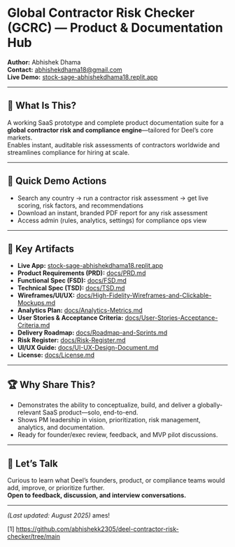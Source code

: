 
# Global Contractor Risk Checker (GCRC) — Product & Documentation Hub

**Author:** Abhishek Dhama  
**Contact:** abhishekdhama18@gmail.com  
**Live Demo:** [stock-sage-abhishekdhama18.replit.app](https://stock-sage-abhishekdhama18.replit.app/)

***

## 🚀 **What Is This?**

A working SaaS prototype and complete product documentation suite for a **global contractor risk and compliance engine**—tailored for Deel’s core markets.  
Enables instant, auditable risk assessments of contractors worldwide and streamlines compliance for hiring at scale.

***

## 👀 **Quick Demo Actions**  
- Search any country → run a contractor risk assessment → get live scoring, risk factors, and recommendations  
- Download an instant, branded PDF report for any risk assessment  
- Access admin (rules, analytics, settings) for compliance ops view

***

## 📁 **Key Artifacts**

- **Live App:** [stock-sage-abhishekdhama18.replit.app](https://stock-sage-abhishekdhama18.replit.app/)
- **Product Requirements (PRD):** [docs/PRD.md](docs/PRD.md)
- **Functional Spec (FSD):** [docs/FSD.md](docs/FSD.md)
- **Technical Spec (TSD):** [docs/TSD.md](docs/TSD.md)
- **Wireframes/UI/UX:** [docs/High-Fidelity-Wireframes-and-Clickable-Mockups.md](docs/High-Fidelity-Wireframes-and-Clickable-Mockups.md)
- **Analytics Plan:** [docs/Analytics-Metrics.md](docs/Analytics-Metrics.md)
- **User Stories & Acceptance Criteria:** [docs/User-Stories-Acceptance-Criteria.md](docs/User-Stories-Acceptance-Criteria.md)
- **Delivery Roadmap:** [docs/Roadmap-and-Sprints.md](docs/Roadmap-and-Sprints.md)
- **Risk Register:** [docs/Risk-Register.md](docs/Risk-Register.md)
- **UI/UX Guide:** [docs/UI-UX-Design-Document.md](docs/UI-UX-Design-Document.md)
- **License:** [docs/License.md](docs/License.md)

***

## 🏆 **Why Share This?**

- Demonstrates the ability to conceptualize, build, and deliver a globally-relevant SaaS product—solo, end-to-end.
- Shows PM leadership in vision, prioritization, risk management, analytics, and documentation.
- Ready for founder/exec review, feedback, and MVP pilot discussions.

***

## 💬 **Let’s Talk**

Curious to learn what Deel’s founders, product, or compliance teams would add, improve, or prioritize further.  
**Open to feedback, discussion, and interview conversations.**

***

*(Last updated: August 2025)*
ames!

[1] https://github.com/abhishekk2305/deel-contractor-risk-checker/tree/main
